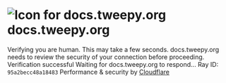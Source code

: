 # ![Icon for docs.tweepy.org](https://docs.tweepy.org/favicon.ico)docs.tweepy.org
Verifying you are human. This may take a few seconds.
docs.tweepy.org needs to review the security of your connection before proceeding.
Verification successful
Waiting for docs.tweepy.org to respond...
Ray ID: `95a2becc48a18483`
Performance & security by [Cloudflare](https://www.cloudflare.com?utm_source=challenge&utm_campaign=m)
